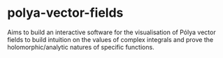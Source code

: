 # polya-vector-fields
Aims to build an interactive software for the visualisation of Pólya vector fields to build intuition on the values of complex integrals and prove the holomorphic/analytic natures of specific functions.
